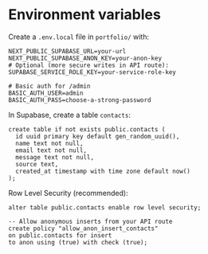 Environment variables
=====================

Create a `.env.local` file in `portfolio/` with:

```
NEXT_PUBLIC_SUPABASE_URL=your-url
NEXT_PUBLIC_SUPABASE_ANON_KEY=your-anon-key
# Optional (more secure writes in API route):
SUPABASE_SERVICE_ROLE_KEY=your-service-role-key

# Basic auth for /admin
BASIC_AUTH_USER=admin
BASIC_AUTH_PASS=choose-a-strong-password
```

In Supabase, create a table `contacts`:

```
create table if not exists public.contacts (
  id uuid primary key default gen_random_uuid(),
  name text not null,
  email text not null,
  message text not null,
  source text,
  created_at timestamp with time zone default now()
);
```

Row Level Security (recommended):

```
alter table public.contacts enable row level security;

-- Allow anonymous inserts from your API route
create policy "allow_anon_insert_contacts"
on public.contacts for insert
to anon using (true) with check (true);
```


